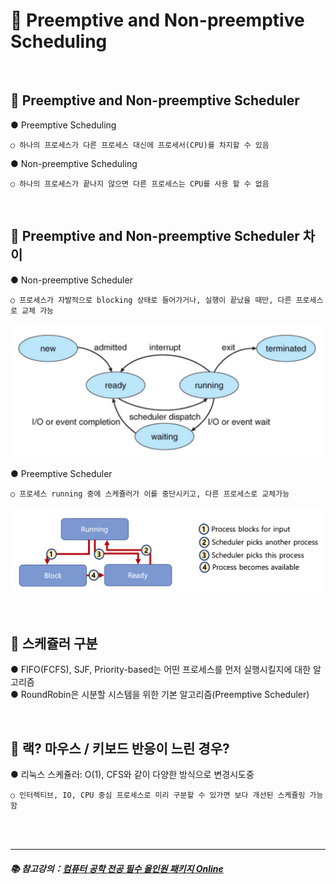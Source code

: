 # 🔑 Preemptive and Non-preemptive Scheduling

<br>

## 📌 Preemptive and Non-preemptive Scheduler

● Preemptive Scheduling
```
○ 하나의 프로세스가 다른 프로세스 대신에 프로세서(CPU)를 차지할 수 있음
```
● Non-preemptive Scheduling
```
○ 하나의 프로세스가 끝나지 않으면 다른 프로세스는 CPU를 사용 할 수 없음
```

<br>

## 📌 Preemptive and Non-preemptive Scheduler 차이

● Non-preemptive Scheduler
```
○ 프로세스가 자발적으로 blocking 상태로 들어가거나, 실행이 끝났을 때만, 다른 프로세스로 교체 가능
```

![NonPreemptiveScheduling](./image/non_preemptive_scheduling.png)

● Preemptive Scheduler
```
○ 프로세스 running 중에 스케쥴러가 이를 중단시키고, 다른 프로세스로 교체가능
```

![ProcessState](./image/process_state.png)

<br>

## 📌 스케쥴러 구분

● FIFO(FCFS), SJF, Priority-based는 어떤 프로세스를 먼저 실행시킬지에 대한 알고리즘<br>
● RoundRobin은 시분할 시스템을 위한 기본 알고리즘(Preemptive Scheduler)<br>

<br>

## 📌 랙? 마우스 / 키보드 반응이 느린 경우?

● 리눅스 스케쥴러: O(1), CFS와 같이 다양한 방식으로 변경시도중
```
○ 인터렉티브, IO, CPU 중심 프로세스로 미리 구분할 수 있가면 보다 개선된 스케쥴링 가능함
```

<br>
<br>

---

##### 📚 참고강의：[컴퓨터 공학 전공 필수 올인원 패키지 Online](https://fastcampus.co.kr/dev_online_cs)